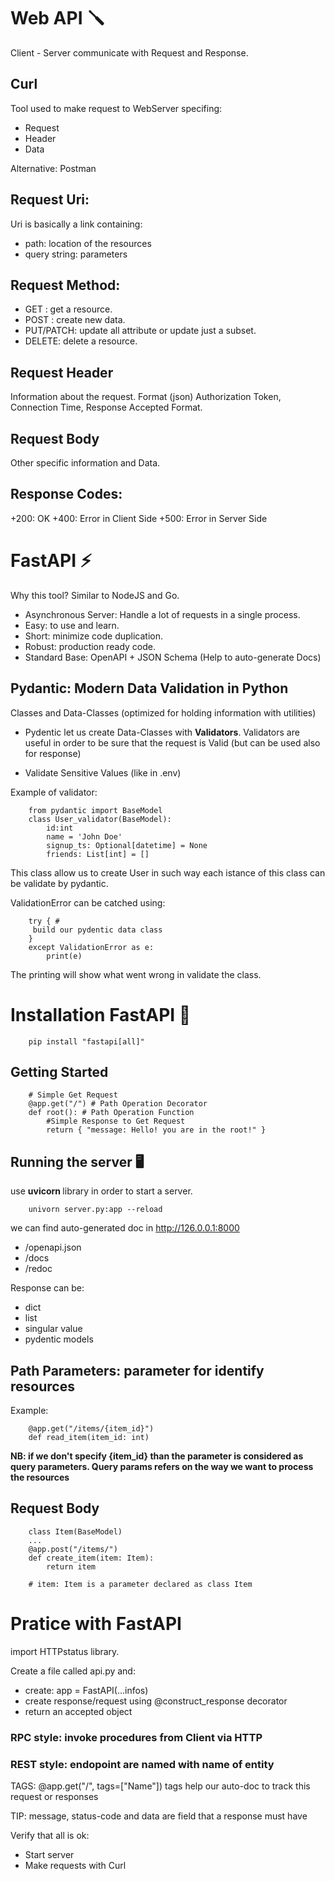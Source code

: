 # Web API 🪛

Client - Server communicate with Request and Response.

## Curl

Tool used to make request to WebServer specifing:

- Request
- Header
- Data

Alternative: Postman

## Request Uri:

Uri is basically a link containing:

- path: location of the resources
- query string: parameters

## Request Method:

- GET : get a resource.
- POST : create new data.
- PUT/PATCH: update all attribute or update just a subset.
- DELETE: delete a resource.

## Request Header

Information about the request.
Format (json) Authorization Token, Connection Time, Response Accepted Format.

## Request Body

Other specific information and Data.

## Response Codes:

+200: OK
+400: Error in Client Side
+500: Error in Server Side

# FastAPI ⚡

Why this tool?
Similar to NodeJS and Go.

- Asynchronous Server: Handle a lot of requests in a single process.
- Easy: to use and learn.
- Short: minimize code duplication.
- Robust: production ready code.
- Standard Base: OpenAPI + JSON Schema (Help to auto-generate Docs)

## Pydantic: Modern Data Validation in Python

Classes and Data-Classes (optimized for holding information with utilities)

- Pydentic let us create Data-Classes with <b>Validators</b>. Validators are useful in order to be sure that the request is Valid (but can be used also for response)

- Validate Sensitive Values (like in .env)

Example of validator:

        from pydantic import BaseModel
        class User_validator(BaseModel):
            id:int
            name = 'John Doe'
            signup_ts: Optional[datetime] = None
            friends: List[int] = []
        
This class allow us to create User in such way each istance of this class can be validate by pydantic.

ValidationError can be catched using:

        try { #
         build our pydentic data class 
        }
        except ValidationError as e:
            print(e)

The printing will show what went wrong in validate the class.

# Installation FastAPI 💾

        pip install "fastapi[all]"

## Getting Started

        # Simple Get Request
        @app.get("/") # Path Operation Decorator
        def root(): # Path Operation Function
            #Simple Response to Get Request
            return { "message: Hello! you are in the root!" }

## Running the server 🖥️

use <b> uvicorn </b> library in order to start a server.

        univorn server.py:app --reload

we can find auto-generated doc in http://126.0.0.1:8000

- /openapi.json 
- /docs
- /redoc

Response can be:

- dict
- list
- singular value 
- pydentic models

## Path Parameters: parameter for identify resources

Example:

        @app.get("/items/{item_id}")
        def read_item(item_id: int)

<b>NB: if we don't specify {item_id} than the parameter is considered as query parameters. Query params refers on the way we want to process the resources </b>

## Request Body

        class Item(BaseModel)
        ...
        @app.post("/items/")
        def create_item(item: Item):
            return item
        
        # item: Item is a parameter declared as class Item

# Pratice with FastAPI

import HTTPstatus library.

Create a file called api.py and:

- create: app = FastAPI(...infos)
- create response/request using @construct_response decorator
- return an accepted object

### RPC style: invoke procedures from Client via HTTP
### REST style: endopoint are named with name of entity

TAGS: @app.get("/", tags=["Name"]) tags help our auto-doc to track this request or responses

TIP: message, status-code and data are field that a response must have

Verify that all is ok:
- Start server
- Make requests with Curl